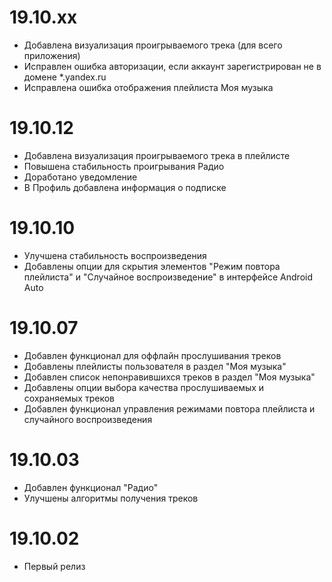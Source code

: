 19.10.xx
========
* Добавлена визуализация проигрываемого трека (для всего приложения)
* Исправлен ошибка авторизации, если аккаунт зарегистрирован не в домене *.yandex.ru
* Исправлена ошибка отображения плейлиста Моя музыка

19.10.12
========
* Добавлена визуализация проигрываемого трека в плейлисте
* Повышена стабильность проигрывания Радио
* Доработано уведомление
* В Профиль добавлена информация о подписке

19.10.10
========
* Улучшена стабильность воспроизведения
* Добавлены опции для скрытия элементов "Режим повтора плейлиста" и "Случайное воспроизведение"
в интерфейсе Android Auto

19.10.07
========
* Добавлен функционал для оффлайн прослушивания треков
* Добавлены плейлисты пользователя в раздел "Моя музыка"
* Добавлен список непонравившихся треков в раздел "Моя музыка"
* Добавлены опции выбора качества прослушиваемых и сохраняемых треков
* Добавлен функционал управления режимами повтора плейлиста и случайного воспроизведения

19.10.03
========
* Добавлен функционал "Радио"
* Улучшены алгоритмы получения треков

19.10.02
========
* Первый релиз